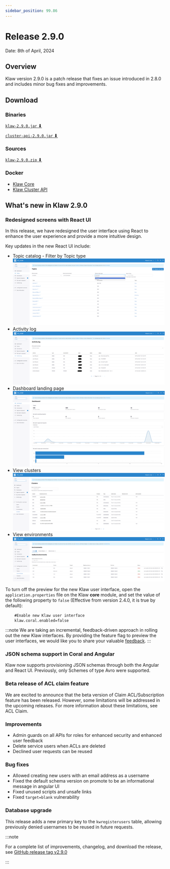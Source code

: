 ```yaml
---
sidebar_position: 99.86
---
```


# Release 2.9.0

Date: 8th of April, 2024

## Overview

Klaw version 2.9.0 is a patch release that fixes an issue introduced in 2.8.0 and includes minor bug fixes and improvements.

## Download

### Binaries

[`klaw-2.9.0.jar` ⬇︎](https://github.com/Aiven-Open/klaw/releases/download/v2.9.0/klaw-2.9.0.jar)

[`cluster-api-2.9.0.jar` ⬇](https://github.com/Aiven-Open/klaw/releases/download/v2.9.0/cluster-api-2.9.0.jar)

### Sources

[`klaw-2.9.0.zip` ⬇](https://github.com/Aiven-Open/klaw/archive/refs/tags/v2.9.0.zip)

### Docker

- [Klaw Core](https://hub.docker.com/r/aivenoy/klaw-core)
- [Klaw Cluster API](https://hub.docker.com/r/aivenoy/klaw-cluster-api)

## What's new in Klaw 2.9.0

### Redesigned screens with React UI

In this release, we have redesigned the user interface using React to enhance the user experience and provide a more intuitive design.

Key updates in the new React UI include:

- Topic catalog - Filter by Topic type
  ![image](../../static/images/release280/Filter-by.png)
- Activity log
  ![image](../../static/images/release280/Activity-Log.png)
- Dashboard landing page
  ![image](../../static/images/release280/Dashboard.png)
- View clusters
  ![image](../../static/images/release280/view-clusters.png)
- View environments
  ![image](../../static/images/release280/view-envs.png)

To turn off the preview for the new Klaw user interface, open the
`application.properties` file on the Klaw **core** module, and set the
value of the following property to `false` (Effective from version 2.4.0, it
is true by default):

```properties
    #Enable new Klaw user interface
    klaw.coral.enabled=false
```

:::note
We are taking an incremental, feedback-driven approach in rolling out
the new Klaw interfaces. By providing the feature flag to preview the user
interfaces, we would like you to share your valuable
[feedback](https://github.com/aiven/klaw/issues/new?assignees=&labels=&template=03_feature.md).
:::

### JSON schema support in Coral and Angular

Klaw now supports provisioning JSON schemas through both the Angular and React UI. Previously, only Schemes of type Avro were supported.

### Beta release of ACL claim feature

We are excited to announce that the beta version of Claim ACL/Subscription feature has been released. However, some limitations will be addressed in the upcoming releases. For more information about these limitations, see ACL Claim.

### Improvements

- Admin guards on all APIs for roles for enhanced security and enhanced user feedback
- Delete service users when ACLs are deleted
- Declined user requests can be reused

### Bug fixes

- Allowed creating new users with an email address as a username
- Fixed the default schema version on promote to be an informational message in angular UI
- Fixed unused scripts and unsafe links
- Fixed `target=blank` vulnerability

### Database upgrade

This release adds a new primary key to the `kwregisterusers` table, allowing previously denied usernames to be reused in future requests.

:::note

For a complete list of improvements, changelog, and download the
release, see [GitHub release tag v2.9.0](https://github.com/aiven/klaw/releases/tag/v2.9.0)

:::
